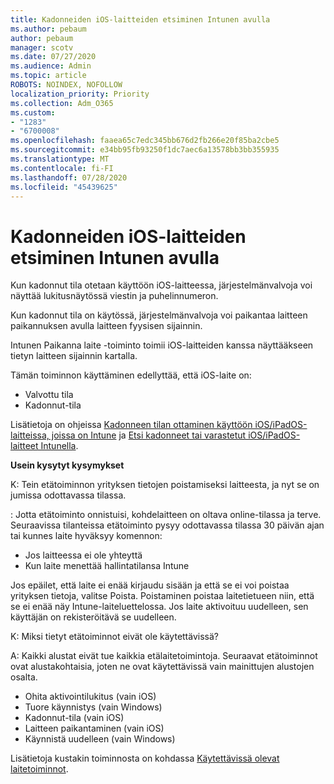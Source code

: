 ```yaml
---
title: Kadonneiden iOS-laitteiden etsiminen Intunen avulla
ms.author: pebaum
author: pebaum
manager: scotv
ms.date: 07/27/2020
ms.audience: Admin
ms.topic: article
ROBOTS: NOINDEX, NOFOLLOW
localization_priority: Priority
ms.collection: Adm_O365
ms.custom:
- "1283"
- "6700008"
ms.openlocfilehash: faaea65c7edc345bb676d2fb266e20f85ba2cbe5
ms.sourcegitcommit: e34bb95fb93250f1dc7aec6a13578bb3bb355935
ms.translationtype: MT
ms.contentlocale: fi-FI
ms.lasthandoff: 07/28/2020
ms.locfileid: "45439625"
---
```

# <a name="locating-lost-ios-devices-with-intune"></a>Kadonneiden iOS-laitteiden etsiminen Intunen avulla

Kun kadonnut tila otetaan käyttöön iOS-laitteessa, järjestelmänvalvoja voi näyttää lukitusnäytössä viestin ja puhelinnumeron.

Kun kadonnut tila on käytössä, järjestelmänvalvoja voi paikantaa laitteen paikannuksen avulla laitteen fyysisen sijainnin.

Intunen Paikanna laite -toiminto toimii iOS-laitteiden kanssa näyttääkseen tietyn laitteen sijainnin kartalla.

Tämän toiminnon käyttäminen edellyttää, että iOS-laite on:

- Valvottu tila
- Kadonnut-tila

Lisätietoja on ohjeissa [Kadonneen tilan ottaminen käyttöön iOS/iPadOS-laitteissa, joissa on Intune](https://docs.microsoft.com/intune/device-lost-mode) ja [Etsi kadonneet tai varastetut iOS/iPadOS-laitteet Intunella](https://docs.microsoft.com/intune/device-locate).

**Usein kysytyt kysymykset**

K: Tein etätoiminnon yrityksen tietojen poistamiseksi laitteesta, ja nyt se on jumissa odottavassa tilassa.

: Jotta etätoiminto onnistuisi, kohdelaitteen on oltava online-tilassa ja terve. Seuraavissa tilanteissa etätoiminto pysyy odottavassa tilassa 30 päivän ajan tai kunnes laite hyväksyy komennon:

- Jos laitteessa ei ole yhteyttä
- Kun laite menettää hallintatilansa Intune

Jos epäilet, että laite ei enää kirjaudu sisään ja että se ei voi poistaa yrityksen tietoja, valitse Poista. Poistaminen poistaa laitetietueen niin, että se ei enää näy Intune-laiteluettelossa. Jos laite aktivoituu uudelleen, sen käyttäjän on rekisteröitävä se uudelleen.

K: Miksi tietyt etätoiminnot eivät ole käytettävissä?

A: Kaikki alustat eivät tue kaikkia etälaitetoimintoja. Seuraavat etätoiminnot ovat alustakohtaisia, joten ne ovat käytettävissä vain mainittujen alustojen osalta.

- Ohita aktivointilukitus (vain iOS)
- Tuore käynnistys (vain Windows)
- Kadonnut-tila (vain iOS)
- Laitteen paikantaminen (vain iOS)
- Käynnistä uudelleen (vain Windows)

Lisätietoja kustakin toiminnosta on kohdassa [Käytettävissä olevat laitetoiminnot](https://docs.microsoft.com/intune/device-management#available-device-actions).